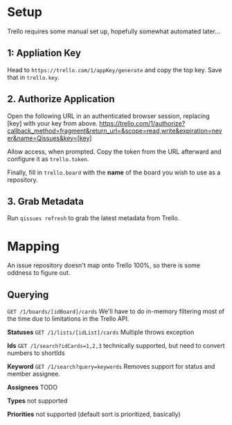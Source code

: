 # Setup
Trello requires some manual set up, hopefully somewhat automated later...

## 1: Appliation Key
Head to `https://trello.com/1/appKey/generate` and copy the top key. Save that in `trello.key`.

## 2. Authorize Application
Open the following URL in an authenticated browser session, replacing [key] with your key from above.
    https://trello.com/1/authorize?callback_method=fragment&return_url=&scope=read,write&expiration=never&name=Qissues&key=[key]

Allow access, when prompted. Copy the token from the URL afterward and configure it as `trello.token`.

Finally, fill in `trello.board` with the **name** of the board you wish to use as a repository.

## 3. Grab Metadata
Run `qissues refresh` to grab the latest metadata from Trello.

# Mapping
An issue repository doesn't map onto Trello 100%, so there is some oddness to figure out.

## Querying
`GET /1/boards/[idBoard]/cards`
We'll have to do in-memory filtering most of the time due to limitations in the Trello API.

**Statuses**
`GET /1/lists/[idList]/cards`
Multiple throws exception

**Ids**
`GET /1/search?idCards=1,2,3`
technically supported, but need to convert numbers to shortIds

**Keyword**
`GET /1/search?query=keywords`
Removes support for status and member assignee.

**Assignees**
TODO

**Types**
not supported

**Priorities**
not supported (default sort is prioritized, basically)
